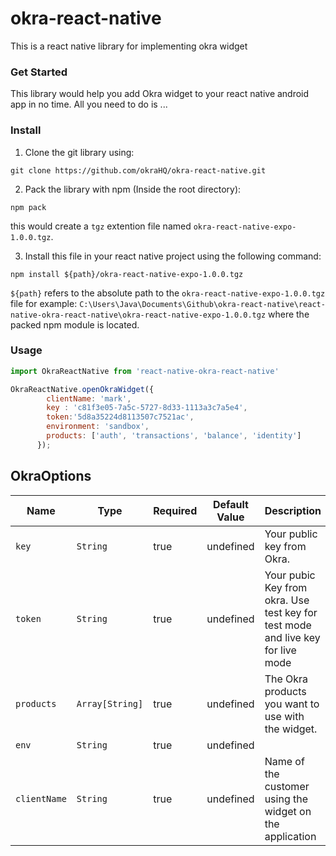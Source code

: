 # okra-react-native

This is a react native library for implementing okra widget

### Get Started
This library would help you add Okra widget to your react native android app in no time. All you need to do is ...

### Install
1. Clone the git library using:

``` git
git clone https://github.com/okraHQ/okra-react-native.git
```

2. Pack the library with npm (Inside the root directory):
``` npm
npm pack
```
this would create a `tgz` extention file named `okra-react-native-expo-1.0.0.tgz`. 

3. Install this file in your react native project using the following command:
``` npm
npm install ${path}/okra-react-native-expo-1.0.0.tgz
```
`${path}` refers to the absolute path to the `okra-react-native-expo-1.0.0.tgz` file for example: `C:\Users\Java\Documents\Github\okra-react-native\react-native-okra-react-native\okra-react-native-expo-1.0.0.tgz` where the packed npm module is located. 


### Usage


``` javascript
import OkraReactNative from 'react-native-okra-react-native'

OkraReactNative.openOkraWidget({
        clientName: 'mark',
        key : 'c81f3e05-7a5c-5727-8d33-1113a3c7a5e4',
        token:'5d8a35224d8113507c7521ac',
        environment: 'sandbox',
        products: ['auth', 'transactions', 'balance', 'identity']
      });
```

## OkraOptions

|Name                   | Type           | Required            | Default Value       | Description         |
|-----------------------|----------------|---------------------|---------------------|---------------------|
|  `key `               | `String`       | true                |  undefined          | Your public key from Okra.
|  `token`              | `String`       | true                |  undefined          | Your pubic Key from okra. Use test key for test mode and live key for live mode
|  `products`           | `Array[String]`| true                |  undefined          | The Okra products you want to use with the widget.
|  `env`                | `String`       | true                |  undefined          | 
|  `clientName`         | `String`       | true                |  undefined          | Name of the customer using the widget on the application

